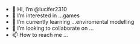 - 👋 Hi, I’m @lucifer2310
- 👀 I’m interested in ...games
- 🌱 I’m currently learning ...enviromental modelling
- 💞️ I’m looking to collaborate on ...
- 📫 How to reach me ...

<!---
lucifer2310/lucifer2310 is a ✨ special ✨ repository because its `README.md` (this file) appears on your GitHub profile.
You can click the Preview link to take a look at your changes.
--->

